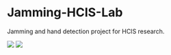 # Jamming-HCIS-Lab
Jamming and hand detection project for HCIS research. 

![](http://emal.iptime.org/nextcloud/index.php/s/AwHpCaEKXPk59Mz/preview)
![](http://emal.iptime.org/nextcloud/index.php/s/DwDctgSNsRp4fbk/preview)
